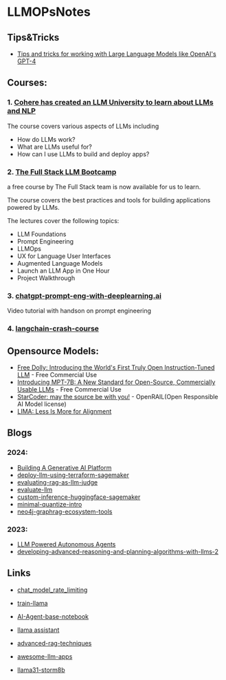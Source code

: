 # LLMOPsNotes

## Tips&Tricks
- [Tips and tricks for working with Large Language Models like OpenAI's GPT-4](https://github.com/brexhq/prompt-engineering)

## Courses:
### 1. [Cohere has created an LLM University to learn about LLMs and NLP](https://lnkd.in/gc5uTgNM)

The course covers various aspects of LLMs including
- How do LLMs work?
- What are LLMs useful for?
- How can I use LLMs to build and deploy apps?

### 2. [The Full Stack LLM Bootcamp](https://lnkd.in/gg_vi4AR)

a free course by The Full Stack team is now available for us to learn.

The course covers the best practices and tools for building applications powered by LLMs.

The lectures cover the following topics:
- LLM Foundations
- Prompt Engineering
- LLMOps
- UX for Language User Interfaces
- Augmented Language Models
- Launch an LLM App in One Hour
- Project Walkthrough

### 3. [chatgpt-prompt-eng-with-deeplearning.ai](https://learn.deeplearning.ai/chatgpt-prompt-eng)
Video tutorial with handson on prompt engineering



### 4. [langchain-crash-course](https://github.com/bhancockio/langchain-crash-course)


## Opensource Models:

* [Free Dolly: Introducing the World's First Truly Open Instruction-Tuned LLM](https://www.databricks.com/blog/2023/04/12/dolly-first-open-commercially-viable-instruction-tuned-llm) - Free Commercial Use
* [Introducing MPT-7B: A New Standard for Open-Source, Commercially Usable LLMs](https://www.mosaicml.com/blog/mpt-7b) - Free Commercial Use
* [StarCoder: may the source be with you!](https://arxiv.org/abs/2305.06161) - OpenRAIL(Open Responsible AI Model license)
* [LIMA: Less Is More for Alignment](https://arxiv.org/abs/2305.11206)


## Blogs

### 2024:

- [Building A Generative AI Platform](https://huyenchip.com/2024/07/25/genai-platform.html)
- [deploy-llm-using-terraform-sagemaker](https://www.philschmid.de/terraform-llm-sagemaker)
- [evaluating-rag-as-llm-judge](https://www.philschmid.de/llm-evaluation)
- [evaluate-llm](https://hamel.dev/blog/posts/evals/#eval-systems-unlock-superpowers-for-free)
- [custom-inference-huggingface-sagemaker](https://www.philschmid.de/custom-inference-huggingface-sagemaker)
- [minimal-quantize-intro](https://osanseviero.github.io/hackerllama/blog/posts/minimal-quantize-intro/)
- [neo4j-graphrag-ecosystem-tools](https://neo4j.com/developer-blog/graphrag-ecosystem-tools/)


### 2023:
* [LLM Powered Autonomous Agents](https://lilianweng.github.io/posts/2023-06-23-agent/)
* [developing-advanced-reasoning-and-planning-algorithms-with-llms-2](https://www.normalcomputing.com/blog-posts/developing-advanced-reasoning-and-planning-algorithms-with-llms-2)

## Links
- [chat_model_rate_limiting](https://python.langchain.com/v0.2/docs/how_to/chat_model_rate_limiting/)

- [train-llama](https://huggingface.co/blog/nroggendorff/train-with-llama-architecture)
- [AI-Agent-base-notebook](https://github.com/SudalaiRajkumar/Talks_Webinars/tree/master/Codes/DHS_2024)
- [llama assistant](https://github.com/Vaibhavs10/llama-assistant)
- [advanced-rag-techniques](https://github.com/NirDiamant/RAG_Techniques)
- [awesome-llm-apps](https://github.com/Shubhamsaboo/awesome-llm-apps)
- [llama31-storm8b](https://huggingface.co/blog/akjindal53244/llama31-storm8b)
